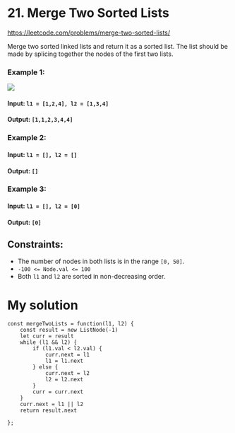 # 21. Merge Two Sorted Lists

https://leetcode.com/problems/merge-two-sorted-lists/

Merge two sorted linked lists and return it as a sorted list. The list should be made by splicing together the nodes of the first two lists.

### Example 1:

![](https://assets.leetcode.com/uploads/2020/10/03/merge_ex1.jpg)

#### Input: `l1 = [1,2,4], l2 = [1,3,4]`
#### Output: `[1,1,2,3,4,4]`
### Example 2:
#### Input: `l1 = [], l2 = []`
#### Output: `[]`
### Example 3:
#### Input: `l1 = [], l2 = [0]`
#### Output: `[0]`
 

## Constraints:
- The number of nodes in both lists is in the range `[0, 50]`.
- `-100 <= Node.val <= 100`
- Both `l1` and `l2` are sorted in non-decreasing order.

# My solution 
````
const mergeTwoLists = function(l1, l2) {
    const result = new ListNode(-1)
    let curr = result
    while (l1 && l2) {
        if (l1.val < l2.val) {
            curr.next = l1
            l1 = l1.next
        } else {
            curr.next = l2
            l2 = l2.next
        }
        curr = curr.next
    }
    curr.next = l1 || l2
    return result.next
    
};
````

